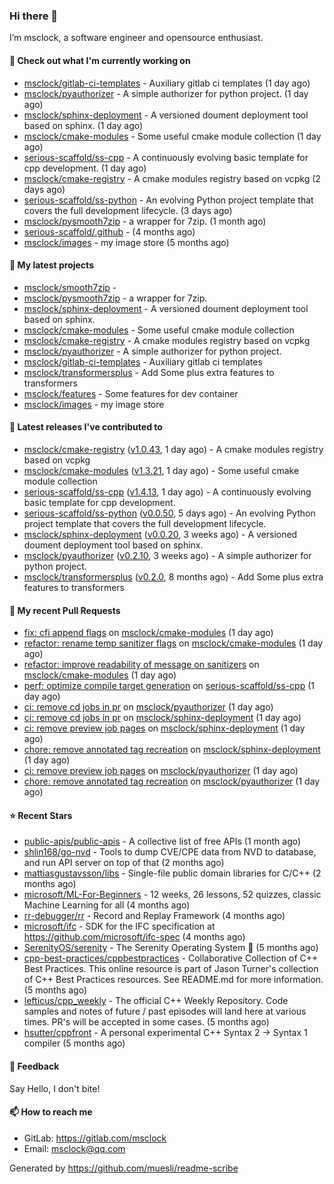 ### Hi there 👋

I’m msclock, a software engineer and opensource enthusiast.

#### 👷 Check out what I'm currently working on

- [msclock/gitlab-ci-templates](https://github.com/msclock/gitlab-ci-templates) - Auxiliary gitlab ci templates (1 day ago)
- [msclock/pyauthorizer](https://github.com/msclock/pyauthorizer) - A simple authorizer for python project. (1 day ago)
- [msclock/sphinx-deployment](https://github.com/msclock/sphinx-deployment) - A versioned doument deployment tool based on sphinx. (1 day ago)
- [msclock/cmake-modules](https://github.com/msclock/cmake-modules) - Some useful cmake module collection (1 day ago)
- [serious-scaffold/ss-cpp](https://github.com/serious-scaffold/ss-cpp) - A continuously evolving basic template for cpp development. (1 day ago)
- [msclock/cmake-registry](https://github.com/msclock/cmake-registry) - A cmake modules registry based on vcpkg (2 days ago)
- [serious-scaffold/ss-python](https://github.com/serious-scaffold/ss-python) - An evolving Python project template that covers the full development lifecycle. (3 days ago)
- [msclock/pysmooth7zip](https://github.com/msclock/pysmooth7zip) - a wrapper for 7zip. (1 month ago)
- [serious-scaffold/.github](https://github.com/serious-scaffold/.github) -  (4 months ago)
- [msclock/images](https://github.com/msclock/images) - my image store (5 months ago)

#### 🌱 My latest projects

- [msclock/smooth7zip](https://github.com/msclock/smooth7zip) - 
- [msclock/pysmooth7zip](https://github.com/msclock/pysmooth7zip) - a wrapper for 7zip.
- [msclock/sphinx-deployment](https://github.com/msclock/sphinx-deployment) - A versioned doument deployment tool based on sphinx.
- [msclock/cmake-modules](https://github.com/msclock/cmake-modules) - Some useful cmake module collection
- [msclock/cmake-registry](https://github.com/msclock/cmake-registry) - A cmake modules registry based on vcpkg
- [msclock/pyauthorizer](https://github.com/msclock/pyauthorizer) - A simple authorizer for python project.
- [msclock/gitlab-ci-templates](https://github.com/msclock/gitlab-ci-templates) - Auxiliary gitlab ci templates
- [msclock/transformersplus](https://github.com/msclock/transformersplus) - Add Some plus extra features to transformers
- [msclock/features](https://github.com/msclock/features) - Some features for dev container
- [msclock/images](https://github.com/msclock/images) - my image store

#### 🔭 Latest releases I've contributed to

- [msclock/cmake-registry](https://github.com/msclock/cmake-registry) ([v1.0.43](https://github.com/msclock/cmake-registry/releases/tag/v1.0.43), 1 day ago) - A cmake modules registry based on vcpkg
- [msclock/cmake-modules](https://github.com/msclock/cmake-modules) ([v1.3.21](https://github.com/msclock/cmake-modules/releases/tag/v1.3.21), 1 day ago) - Some useful cmake module collection
- [serious-scaffold/ss-cpp](https://github.com/serious-scaffold/ss-cpp) ([v1.4.13](https://github.com/serious-scaffold/ss-cpp/releases/tag/v1.4.13), 1 day ago) - A continuously evolving basic template for cpp development.
- [serious-scaffold/ss-python](https://github.com/serious-scaffold/ss-python) ([v0.0.50](https://github.com/serious-scaffold/ss-python/releases/tag/v0.0.50), 5 days ago) - An evolving Python project template that covers the full development lifecycle.
- [msclock/sphinx-deployment](https://github.com/msclock/sphinx-deployment) ([v0.0.20](https://github.com/msclock/sphinx-deployment/releases/tag/v0.0.20), 3 weeks ago) - A versioned doument deployment tool based on sphinx.
- [msclock/pyauthorizer](https://github.com/msclock/pyauthorizer) ([v0.2.10](https://github.com/msclock/pyauthorizer/releases/tag/v0.2.10), 3 weeks ago) - A simple authorizer for python project.
- [msclock/transformersplus](https://github.com/msclock/transformersplus) ([v0.2.0](https://github.com/msclock/transformersplus/releases/tag/v0.2.0), 8 months ago) - Add Some plus extra features to transformers

#### 🔨 My recent Pull Requests

- [fix: cfi append flags](https://github.com/msclock/cmake-modules/pull/51) on [msclock/cmake-modules](https://github.com/msclock/cmake-modules) (1 day ago)
- [refactor: rename temp sanitizer flags](https://github.com/msclock/cmake-modules/pull/50) on [msclock/cmake-modules](https://github.com/msclock/cmake-modules) (1 day ago)
- [refactor: improve readability of message on sanitizers](https://github.com/msclock/cmake-modules/pull/49) on [msclock/cmake-modules](https://github.com/msclock/cmake-modules) (1 day ago)
- [perf: optimize compile target generation](https://github.com/serious-scaffold/ss-cpp/pull/162) on [serious-scaffold/ss-cpp](https://github.com/serious-scaffold/ss-cpp) (1 day ago)
- [ci: remove cd jobs in pr](https://github.com/msclock/pyauthorizer/pull/36) on [msclock/pyauthorizer](https://github.com/msclock/pyauthorizer) (1 day ago)
- [ci: remove cd jobs in pr](https://github.com/msclock/sphinx-deployment/pull/62) on [msclock/sphinx-deployment](https://github.com/msclock/sphinx-deployment) (1 day ago)
- [ci: remove preview job pages](https://github.com/msclock/sphinx-deployment/pull/61) on [msclock/sphinx-deployment](https://github.com/msclock/sphinx-deployment) (1 day ago)
- [chore: remove annotated tag recreation](https://github.com/msclock/sphinx-deployment/pull/60) on [msclock/sphinx-deployment](https://github.com/msclock/sphinx-deployment) (1 day ago)
- [ci: remove preview job pages](https://github.com/msclock/pyauthorizer/pull/35) on [msclock/pyauthorizer](https://github.com/msclock/pyauthorizer) (1 day ago)
- [chore: remove annotated tag recreation](https://github.com/msclock/pyauthorizer/pull/34) on [msclock/pyauthorizer](https://github.com/msclock/pyauthorizer) (1 day ago)

#### ⭐ Recent Stars

- [public-apis/public-apis](https://github.com/public-apis/public-apis) - A collective list of free APIs (1 month ago)
- [shlin168/go-nvd](https://github.com/shlin168/go-nvd) - Tools to dump CVE/CPE data from NVD to database, and run API server on top of that (2 months ago)
- [mattiasgustavsson/libs](https://github.com/mattiasgustavsson/libs) - Single-file public domain libraries for C/C&#43;&#43; (2 months ago)
- [microsoft/ML-For-Beginners](https://github.com/microsoft/ML-For-Beginners) - 12 weeks, 26 lessons, 52 quizzes, classic Machine Learning for all (4 months ago)
- [rr-debugger/rr](https://github.com/rr-debugger/rr) - Record and Replay Framework (4 months ago)
- [microsoft/ifc](https://github.com/microsoft/ifc) - SDK for the IFC specification at https://github.com/microsoft/ifc-spec (4 months ago)
- [SerenityOS/serenity](https://github.com/SerenityOS/serenity) - The Serenity Operating System 🐞 (5 months ago)
- [cpp-best-practices/cppbestpractices](https://github.com/cpp-best-practices/cppbestpractices) - Collaborative Collection of C&#43;&#43; Best Practices. This online resource is part of Jason Turner&#39;s collection of C&#43;&#43; Best Practices resources. See README.md for more information. (5 months ago)
- [lefticus/cpp_weekly](https://github.com/lefticus/cpp_weekly) - The official C&#43;&#43; Weekly Repository. Code samples and notes of future / past episodes will land here at various times. PR&#39;s will be accepted in some cases. (5 months ago)
- [hsutter/cppfront](https://github.com/hsutter/cppfront) - A personal experimental C&#43;&#43; Syntax 2 -&gt; Syntax 1 compiler (5 months ago)

#### 💬 Feedback

Say Hello, I don't bite!

#### 📫 How to reach me

- GitLab: https://gitlab.com/msclock
- Email: msclock@qq.com

Generated by https://github.com/muesli/readme-scribe
